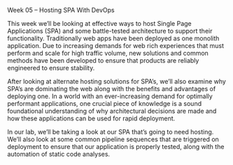 Week 05 – Hosting SPA With DevOps
 

This week we’ll be looking at effective ways to host Single Page Applications (SPA) and some battle-tested architecture to support their functionality. Traditionally web apps have been deployed as one monolith application. Due to increasing demands for web rich experiences that must perform and scale for high traffic volume, new solutions and common methods have been developed to ensure that products are reliably engineered to ensure stability.

 

After looking at alternate hosting solutions for SPA’s, we’ll also examine why SPA’s are dominating the web along with the benefits and advantages of deploying one. In a world with an ever-increasing demand for optimally performant applications, one crucial piece of knowledge is a sound foundational understanding of why architectural decisions are made and how these applications can be used for rapid deployment.

 

In our lab, we’ll be taking a look at our SPA that’s going to need hosting. We’ll also look at some common pipeline sequences that are triggered on deployment to ensure that our application is properly tested, along with the automation of static code analyses.

